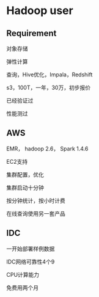 # Hadoop user

## Requirement

对象存储

弹性计算

查询，Hive优化，Impala，Redshift

s3，100T，一年，30万，初步报价

已经验证过

性能测过

## AWS

EMR， hadoop 2.6， Spark 1.4.6

EC2支持

集群配置，优化

集群启动十分钟

按分钟统计，按小时计费

在线查询使用另一套产品

## IDC

一开始部署样例数据

IDC网络可靠性4个9

CPU计算能力

免费用两个月

